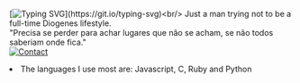 
[![Typing SVG](https://readme-typing-svg.herokuapp.com?font=Fira+Code&pause=1000&color=14FF19&background=182F1E00&width=435&lines=Hello%2C+Friend.)](https://git.io/typing-svg)<br/>
Just a man trying not to be a full-time Diogenes lifestyle. <br/>
"Precisa se perder para achar lugares que não se acham, se não todos saberiam onde fica."<br/>
[![Contact](https://img.shields.io/badge/GitHub-100000?style=for-the-badge&logo=github&logoColor=white)](https://github.com/AugSimple) 
<li>The languages I use most are: Javascript, C, Ruby and Python </li>




